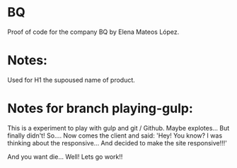 # BQ

Proof of code for the company BQ by Elena Mateos López.
# Notes:
Used for H1 the supoused name of product.
# Notes for branch playing-gulp:
This is a experiment to play with gulp and git / Github. Maybe explotes...
But finally didn't! So.... Now comes the client and said:
'Hey! You know? I was thinking about the responsive... And decided to make the site responsive!!!'

And you want die... Well! Lets go work!! 


